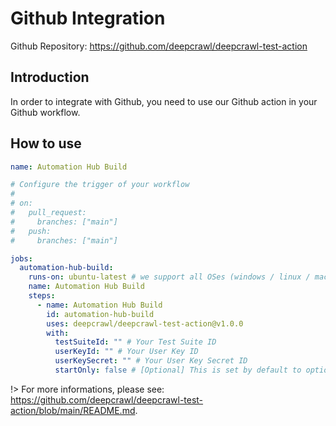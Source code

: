 # Github Integration

Github Repository: https://github.com/deepcrawl/deepcrawl-test-action

## Introduction

In order to integrate with Github, you need to use our Github action in your Github workflow.

## How to use

```yaml
name: Automation Hub Build

# Configure the trigger of your workflow
#
# on:
#   pull_request:
#     branches: ["main"]
#   push:
#     branches: ["main"]

jobs:
  automation-hub-build:
    runs-on: ubuntu-latest # we support all OSes (windows / linux / macos)
    name: Automation Hub Build
    steps:
      - name: Automation Hub Build
        id: automation-hub-build
        uses: deepcrawl/deepcrawl-test-action@v1.0.0
        with:
          testSuiteId: "" # Your Test Suite ID
          userKeyId: "" # Your User Key ID
          userKeySecret: "" # Your User Key Secret ID
          startOnly: false # [Optional] This is set by default to optional and it flags if this is blocking
```

!> For more informations, please see: https://github.com/deepcrawl/deepcrawl-test-action/blob/main/README.md.
